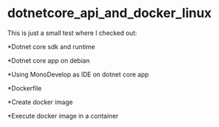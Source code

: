 # dotnetcore_api_and_docker_linux
This is just a small test where I checked out:

*Dotnet core sdk and runtime

*Dotnet core app on debian

*Using MonoDevelop as IDE on dotnet core app

*Dockerfile 

*Create docker image

*Execute docker image in a container

